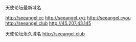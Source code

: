 天使论坛最新域名

http://seeangel.cc
http://seeangel.xyz
http://seeangel.cyou
http://seeangel.club
http://45.207.43.145

天使论坛永久域名
http://seeangel.club
